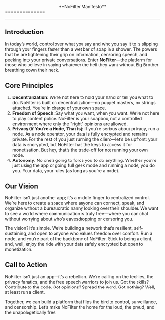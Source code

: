 <center>**NoFilter Manifesto**</center>
==============

---

## **Introduction**

In today’s world, control over what you say and who you say it to is slipping through your fingers faster than a wet bar of soap in a shower. The powers that be are tightening their grip on information, censoring speech, and peeking into your private conversations. Enter **NoFilter**—the platform for those who believe in saying whatever the hell they want without Big Brother breathing down their neck.

## **Core Principles**

1. **Decentralization**: We’re not here to hold your hand or tell you what to do. NoFilter is built on decentralization—no puppet masters, no strings attached. You’re in charge of your own space.
2. **Freedom of Speech**: Say what you want, when you want. We’re not here to play content police. NoFilter is your soapbox, not a controlled environment where only the "right" opinions are allowed.
3. **Privacy (If You’re a Node, That Is)**: If you’re serious about privacy, run a node. As a node operator, your data is fully encrypted and remains private. For the rest of you just running the client—let’s be upfront: your data is encrypted, but NoFilter has the keys to access it for monetization. But hey, that’s the trade-off for not running your own node.
4. **Autonomy**: No one’s going to force you to do anything. Whether you’re just using the app or going full geek mode and running a node, you do you. Your data, your rules (as long as you’re a node).

## **Our Vision**

NoFilter isn’t just another app; it’s a middle finger to centralized control. We’re here to create a space where anyone can connect, speak, and organize without a bureaucratic nanny looking over their shoulder. We want to see a world where communication is truly free—where you can chat without worrying about who’s eavesdropping or censoring you.

The vision? It’s simple. We’re building a network that’s resilient, self-sustaining, and open to anyone who values freedom over comfort. Run a node, and you’re part of the backbone of NoFilter. Stick to being a client, and, well, enjoy the ride with your data safely encrypted but open to monetization.

## **Call to Action**

NoFilter isn’t just an app—it’s a rebellion. We’re calling on the techies, the privacy fanatics, and the free speech warriors to join us. Got the skills? Contribute to the code. Got opinions? Spread the word. Got nothing? Well, at least run a client.

Together, we can build a platform that flips the bird to control, surveillance, and censorship. Let’s make NoFilter the home for the loud, the proud, and the unapologetically free.
